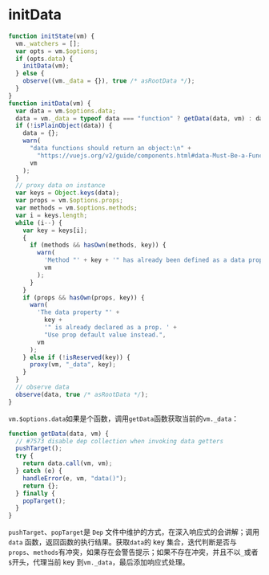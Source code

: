 # initData

```js
function initState(vm) {
  vm._watchers = [];
  var opts = vm.$options;
  if (opts.data) {
    initData(vm);
  } else {
    observe((vm._data = {}), true /* asRootData */);
  }
}
function initData(vm) {
  var data = vm.$options.data;
  data = vm._data = typeof data === "function" ? getData(data, vm) : data || {};
  if (!isPlainObject(data)) {
    data = {};
    warn(
      "data functions should return an object:\n" +
        "https://vuejs.org/v2/guide/components.html#data-Must-Be-a-Function",
      vm
    );
  }
  // proxy data on instance
  var keys = Object.keys(data);
  var props = vm.$options.props;
  var methods = vm.$options.methods;
  var i = keys.length;
  while (i--) {
    var key = keys[i];
    {
      if (methods && hasOwn(methods, key)) {
        warn(
          'Method "' + key + '" has already been defined as a data property.',
          vm
        );
      }
    }
    if (props && hasOwn(props, key)) {
      warn(
        'The data property "' +
          key +
          '" is already declared as a prop. ' +
          "Use prop default value instead.",
        vm
      );
    } else if (!isReserved(key)) {
      proxy(vm, "_data", key);
    }
  }
  // observe data
  observe(data, true /* asRootData */);
}
```

`vm.$options.data`如果是个函数，调用`getData`函数获取当前的`vm._data`：

```js
function getData(data, vm) {
  // #7573 disable dep collection when invoking data getters
  pushTarget();
  try {
    return data.call(vm, vm);
  } catch (e) {
    handleError(e, vm, "data()");
    return {};
  } finally {
    popTarget();
  }
}
```

`pushTarget`、`popTarget`是 `Dep` 文件中维护的方式，在深入响应式的会讲解；调用 `data` 函数，返回函数的执行结果。获取`data`的 key 集合，迭代判断是否与`props`、`methods`有冲突，如果存在会警告提示；如果不存在冲突，并且不以`_`或者`$`开头，代理当前 key 到`vm._data`，最后添加响应式处理。
